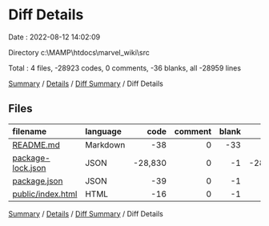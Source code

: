 # Diff Details

Date : 2022-08-12 14:02:09

Directory c:\\MAMP\\htdocs\\marvel_wiki\\src

Total : 4 files,  -28923 codes, 0 comments, -36 blanks, all -28959 lines

[Summary](results.md) / [Details](details.md) / [Diff Summary](diff.md) / Diff Details

## Files
| filename | language | code | comment | blank | total |
| :--- | :--- | ---: | ---: | ---: | ---: |
| [README.md](/README.md) | Markdown | -38 | 0 | -33 | -71 |
| [package-lock.json](/package-lock.json) | JSON | -28,830 | 0 | -1 | -28,831 |
| [package.json](/package.json) | JSON | -39 | 0 | -1 | -40 |
| [public/index.html](/public/index.html) | HTML | -16 | 0 | -1 | -17 |

[Summary](results.md) / [Details](details.md) / [Diff Summary](diff.md) / Diff Details